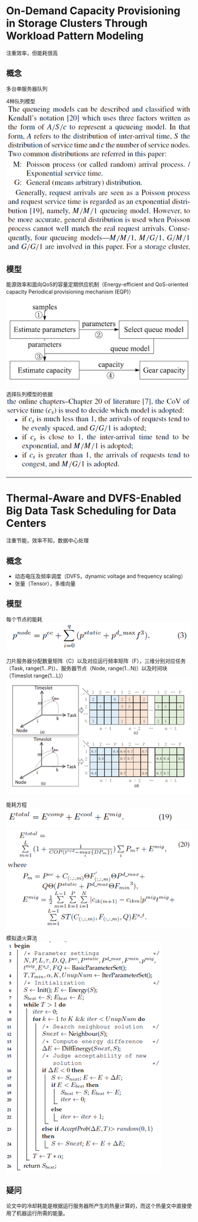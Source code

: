 # On-Demand Capacity Provisioning in Storage Clusters Through Workload Pattern Modeling

注重效率，但能耗很高

## 概念

多台单服务器队列

4种队列模型
![](./imgs/on_demand_capacity_provisioning_in_storage_clusters_trough_workload_pattern_modeling/4_queueing_models.PNG)

## 模型

能源效率和面向QoS的容量定期供应机制（Energy-efficient and QoS-oriented capacity Periodical provisioning mechanism (EQP)）
![](./imgs/on_demand_capacity_provisioning_in_storage_clusters_trough_workload_pattern_modeling/EQP.PNG)

选择队列模型的依据
![](./imgs/on_demand_capacity_provisioning_in_storage_clusters_trough_workload_pattern_modeling/choosing_queueing_model.PNG)

---

# Thermal-Aware and DVFS-Enabled Big Data Task Scheduling for Data Centers

注重节能，效率不知，数据中心处理

## 概念

- 动态电压及频率调度（DVFS，dynamic voltage and frequency scaling）
- 张量（Tensor），多维向量

## 模型

每个节点的能耗
![](./imgs/thermal_aware_and_dvfs_enabled_big_data_task_scheduling_for_data_centers/node_power.png)

刀片服务器分配数量矩阵（C）以及对应运行频率矩阵（F），三维分别对应任务（Task, range(1...P)）、服务器节点（Node, range(1...N)）以及时间块（Timeslot range(1...L)）
![](./imgs/thermal_aware_and_dvfs_enabled_big_data_task_scheduling_for_data_centers/matrix_c_f.PNG)

能耗方程
![](./imgs/thermal_aware_and_dvfs_enabled_big_data_task_scheduling_for_data_centers/abstract_energy_consumption_equation.PNG)
![](./imgs/thermal_aware_and_dvfs_enabled_big_data_task_scheduling_for_data_centers/detailed_energy_consumption_equation.PNG)

模拟退火算法
![](./imgs/thermal_aware_and_dvfs_enabled_big_data_task_scheduling_for_data_centers/algo.PNG)

## 疑问

论文中的冷却耗能是根据运行服务器所产生的热量计算的，而这个热量文中直接使用了机器运行所需的能量。